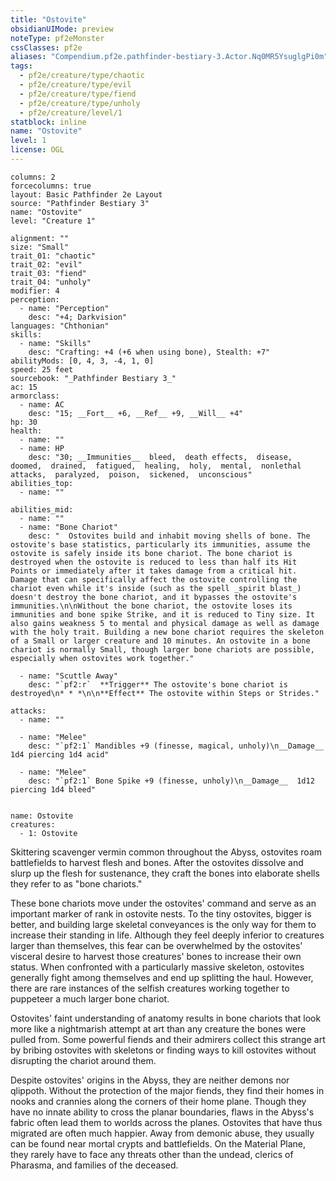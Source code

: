 ```yaml
---
title: "Ostovite"
obsidianUIMode: preview
noteType: pf2eMonster
cssClasses: pf2e
aliases: "Compendium.pf2e.pathfinder-bestiary-3.Actor.Nq0MR5YsuglgPi0m" 
tags:
  - pf2e/creature/type/chaotic
  - pf2e/creature/type/evil
  - pf2e/creature/type/fiend
  - pf2e/creature/type/unholy
  - pf2e/creature/level/1
statblock: inline
name: "Ostovite"
level: 1
license: OGL
---
```


```statblock
columns: 2
forcecolumns: true
layout: Basic Pathfinder 2e Layout
source: "Pathfinder Bestiary 3"
name: "Ostovite"
level: "Creature 1"

alignment: ""
size: "Small"
trait_01: "chaotic"
trait_02: "evil"
trait_03: "fiend"
trait_04: "unholy"
modifier: 4
perception:
  - name: "Perception"
    desc: "+4; Darkvision"
languages: "Chthonian"
skills:
  - name: "Skills"
    desc: "Crafting: +4 (+6 when using bone), Stealth: +7"
abilityMods: [0, 4, 3, -4, 1, 0]
speed: 25 feet
sourcebook: "_Pathfinder Bestiary 3_"
ac: 15
armorclass:
  - name: AC
    desc: "15; __Fort__ +6, __Ref__ +9, __Will__ +4"
hp: 30
health:
  - name: ""
  - name: HP
    desc: "30; __Immunities__  bleed,  death effects,  disease,  doomed,  drained,  fatigued,  healing,  holy,  mental,  nonlethal attacks,  paralyzed,  poison,  sickened,  unconscious"
abilities_top:
  - name: ""

abilities_mid:
  - name: ""
  - name: "Bone Chariot"
    desc: "  Ostovites build and inhabit moving shells of bone. The ostovite's base statistics, particularly its immunities, assume the ostovite is safely inside its bone chariot. The bone chariot is destroyed when the ostovite is reduced to less than half its Hit Points or immediately after it takes damage from a critical hit. Damage that can specifically affect the ostovite controlling the chariot even while it's inside (such as the spell _spirit blast_) doesn't destroy the bone chariot, and it bypasses the ostovite's immunities.\n\nWithout the bone chariot, the ostovite loses its immunities and bone spike Strike, and it is reduced to Tiny size. It also gains weakness 5 to mental and physical damage as well as damage with the holy trait. Building a new bone chariot requires the skeleton of a Small or larger creature and 10 minutes. An ostovite in a bone chariot is normally Small, though larger bone chariots are possible, especially when ostovites work together."

  - name: "Scuttle Away"
    desc: "`pf2:r`  **Trigger** The ostovite's bone chariot is destroyed\n* * *\n\n**Effect** The ostovite within Steps or Strides."

attacks:
  - name: ""

  - name: "Melee"
    desc: "`pf2:1` Mandibles +9 (finesse, magical, unholy)\n__Damage__  1d4 piercing 1d4 acid"

  - name: "Melee"
    desc: "`pf2:1` Bone Spike +9 (finesse, unholy)\n__Damage__  1d12 piercing 1d4 bleed"
 
```

```encounter-table
name: Ostovite
creatures:
  - 1: Ostovite
```



Skittering scavenger vermin common throughout the Abyss, ostovites roam battlefields to harvest flesh and bones. After the ostovites dissolve and slurp up the flesh for sustenance, they craft the bones into elaborate shells they refer to as "bone chariots."

These bone chariots move under the ostovites' command and serve as an important marker of rank in ostovite nests. To the tiny ostovites, bigger is better, and building large skeletal conveyances is the only way for them to increase their standing in life. Although they feel deeply inferior to creatures larger than themselves, this fear can be overwhelmed by the ostovites' visceral desire to harvest those creatures' bones to increase their own status. When confronted with a particularly massive skeleton, ostovites generally fight among themselves and end up splitting the haul. However, there are rare instances of the selfish creatures working together to puppeteer a much larger bone chariot.

Ostovites' faint understanding of anatomy results in bone chariots that look more like a nightmarish attempt at art than any creature the bones were pulled from. Some powerful fiends and their admirers collect this strange art by bribing ostovites with skeletons or finding ways to kill ostovites without disrupting the chariot around them.

Despite ostovites' origins in the Abyss, they are neither demons nor qlippoth. Without the protection of the major fiends, they find their homes in nooks and crannies along the corners of their home plane. Though they have no innate ability to cross the planar boundaries, flaws in the Abyss's fabric often lead them to worlds across the planes. Ostovites that have thus migrated are often much happier. Away from demonic abuse, they usually can be found near mortal crypts and battlefields. On the Material Plane, they rarely have to face any threats other than the undead, clerics of Pharasma, and families of the deceased.
